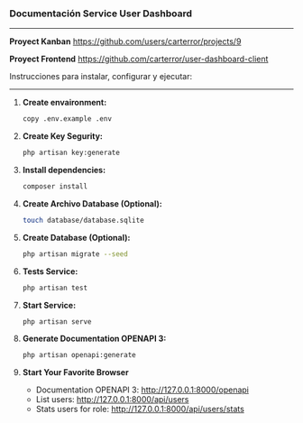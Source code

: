 ### **Documentación Service User Dashboard**
----------


**Proyect Kanban**
https://github.com/users/carterror/projects/9


**Proyect Frontend**
https://github.com/carterror/user-dashboard-client



Instrucciones para instalar, configurar y ejecutar:


-----------
1. **Create envaironment:**
   ```bash
   copy .env.example .env
   ```

2. **Create Key Segurity:**
   ```bash
   php artisan key:generate
   ```

3. **Install dependencies:**
   ```bash
   composer install
   ```

4. **Create Archivo Database (Optional):**
   ```bash
   touch database/database.sqlite
   ```

5. **Create Database (Optional):**
   ```bash
   php artisan migrate --seed
   ```

6. **Tests Service:**
   ```bash
   php artisan test
   ```

7. **Start Service:**
   ```bash
   php artisan serve
   ```

8. **Generate Documentation OPENAPI 3:**
   ```bash
   php artisan openapi:generate
   ```

9. **Start Your Favorite Browser**
    - Documentation OPENAPI 3: http://127.0.0.1:8000/openapi
    - List users: http://127.0.0.1:8000/api/users
    - Stats users for role: http://127.0.0.1:8000/api/users/stats






